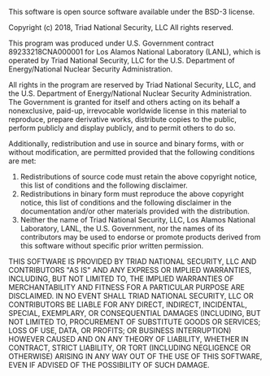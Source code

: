 This software is open source software available under the BSD-3 license.

Copyright (c) 2018, Triad National Security, LLC
All rights reserved.

This program was produced under U.S. Government contract 89233218CNA000001 for Los Alamos National Laboratory (LANL), which is operated by Triad National Security, LLC for the U.S. Department of Energy/National Nuclear Security Administration.

All rights in the program are reserved by Triad National Security, LLC, and the U.S. Department of Energy/National Nuclear Security Administration. The Government is granted for itself and others acting on its behalf a nonexclusive, paid-up, irrevocable worldwide license in this material to reproduce, prepare derivative works, distribute copies to the public, perform publicly and display publicly, and to permit others to do so.

Additionally, redistribution and use in source and binary forms, with or without modification, are permitted provided that the following conditions are met:
1. Redistributions of source code must retain the above copyright notice, this list of conditions and the following disclaimer.
2. Redistributions in binary form must reproduce the above copyright notice, this list of conditions and the following disclaimer in the documentation and/or other materials provided with the distribution.
3. Neither the name of Triad National Security, LLC, Los Alamos National Laboratory, LANL, the U.S. Government, nor the names of its contributors may be used to endorse or promote products derived from this software without specific prior written permission.

THIS SOFTWARE IS PROVIDED BY TRIAD NATIONAL SECURITY,
LLC AND CONTRIBUTORS "AS IS" AND ANY EXPRESS OR IMPLIED
WARRANTIES, INCLUDING, BUT NOT LIMITED TO, THE IMPLIED
WARRANTIES OF MERCHANTABILITY AND FITNESS FOR A PARTICULAR
PURPOSE ARE DISCLAIMED. IN NO EVENT SHALL TRIAD NATIONAL
SECURITY, LLC OR CONTRIBUTORS BE LIABLE FOR ANY DIRECT,
INDIRECT, INCIDENTAL, SPECIAL, EXEMPLARY, OR CONSEQUENTIAL
DAMAGES (INCLUDING, BUT NOT LIMITED TO, PROCUREMENT OF
SUBSTITUTE GOODS OR SERVICES; LOSS OF USE, DATA, OR PROFITS;
OR BUSINESS INTERRUPTION) HOWEVER CAUSED AND ON ANY THEORY
OF LIABILITY, WHETHER IN CONTRACT, STRICT LIABILITY, OR TORT
(INCLUDING NEGLIGENCE OR OTHERWISE) ARISING IN ANY WAY OUT
OF THE USE OF THIS SOFTWARE, EVEN IF ADVISED OF THE
POSSIBILITY OF SUCH DAMAGE.
